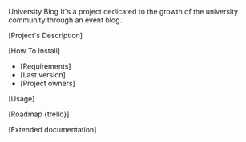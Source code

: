 University Blog
It's a project dedicated to the growth of the university community through an event blog.

[Project's Description]

[How To Install]
  - [Requirements]
  - [Last version]
  - [Project owners]

[Usage]

[Roadmap {trello}]

[Extended documentation]
